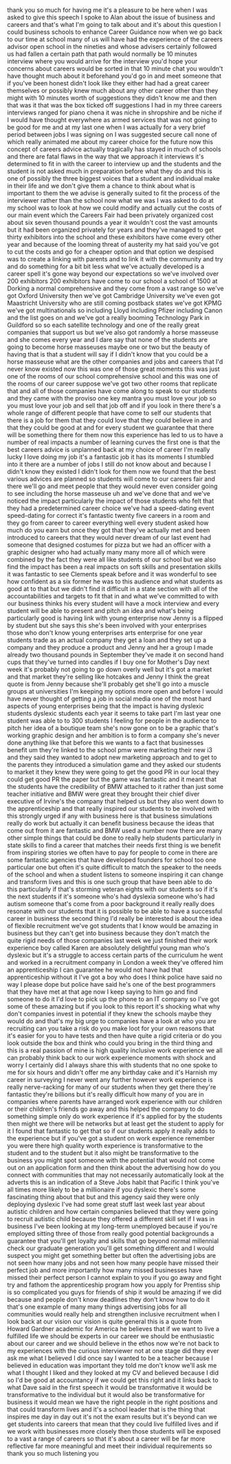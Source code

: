 
thank you so much for having me it&#39;s a
pleasure to be here when I was asked to
give this speech I spoke to Alan about
the issue of business and careers and
that&#39;s what I&#39;m going to talk about and
it&#39;s about this question I could
business schools to enhance Career
Guidance now when we go back to our time
at school
many of us will have had the experience
of the careers advisor open school in
the nineties and whose advisers
certainly followed us had fallen a
certain path that path would normally be
10 minutes interview where you would
arrive for the interview you&#39;d hope your
concerns about careers would be sorted
in that 10 minute chat you wouldn&#39;t have
thought much about it beforehand you&#39;d
go in and meet someone that if you&#39;ve
been honest didn&#39;t look like they either
had had a great career themselves or
possibly knew much about any other
career other than they might with 10
minutes worth of suggestions they didn&#39;t
know me and then that was it that was
the box ticked off suggestions I had in
my three careers interviews ranged for
piano chena it was niche in shropshire
and be niche if I would have thought
everywhere as armed services that was
not going to be good for me and at my
last one when I was actually for a very
brief period between jobs I was signing
on I was suggested secure call none of
which really animated me about my career
choice for the future now this concept
of careers advice actually tragically
has stayed in much of schools and there
are fatal flaws in the way that we
approach it interviews it&#39;s determined
to fit in with the career to interview
up and the students and the student is
not asked much in preparation before
what they do and this is one of possibly
the three biggest voices that a student
and individual make in their life
and we don&#39;t give them a chance to think
about what is important to them the
we advise is generally suited to fit the
process of the interviewer rather than
the school now what we was I was asked
to do at my school was to look at how we
could modify and actually cut the costs
of our main event which the Careers Fair
had been privately organized cost about
six seven thousand pounds a year it
wouldn&#39;t cost the vast amounts but it
had been organized privately for years
and they&#39;ve managed to get thirty
exhibitors into the school and these
exhibitors have come every other year
and because of the looming threat of
austerity my hat said you&#39;ve got to cut
the costs and go for a cheaper option
and that option we despised was to
create a linking with parents and to
link it with the community and try and
do something for a bit bit less what
we&#39;ve actually developed is a career
spell it&#39;s gone way beyond our
expectations
so we&#39;ve involved over 200 exhibitors
200 exhibitors have come to our school a
school of 1500 at Dorking a normal
comprehensive and they come from a vast
range so we&#39;ve got Oxford University
then we&#39;ve got Cambridge University
we&#39;ve even got Maastricht University who
are still coming postback states we&#39;ve
got KPMG we&#39;ve got multinationals so
including Lloyd including Pfizer
including Canon and the list goes on and
we&#39;ve got a really booming Technology
Park in Guildford
so so each satellite technology and one
of the really great companies that
support us but we&#39;ve also got randomly a
horse masseuse and she comes every year
and I dare say that none of the students
are going to become horse masseuses
maybe one or two but the beauty of
having that is that a student will say
if I didn&#39;t know that you could be a
horse masseuse what are the other
companies and jobs and careers that I&#39;d
never know existed now this was one of
those great moments this was just one of
the rooms of our school
comprehensive school and this was one of
the rooms of our career suppose we&#39;ve
got two other rooms that replicate that
and all of those companies have come
along to speak to our students and they
came with the proviso one key mantra you
must love your job so you must love your
job and sell that job off and if you
look in there there&#39;s a whole range of
different people that have come to self
our students that there is a job for
them that they could love that they
could believe in and that they could be
good at and for every student we
guarantee that there will be something
there for them now this experience has
led to us to have a number of real
impacts a number of learning curves the
first one is that the best careers
advice is unplanned back at my choice of
career I&#39;m really lucky I love doing my
job it&#39;s a fantastic job it has its
moments I stumbled into it there are a
number of jobs I still do not know about
and because I didn&#39;t know they existed I
didn&#39;t look for them now we found that
the best various advices are planned so
students will come to our careers fair
and there we&#39;ll go and meet people that
they would never even consider going to
see including the horse masseuse uh and
we&#39;ve done that and we&#39;ve noticed the
impact particularly the impact of those
students who felt that they had a
predetermined career choice
we&#39;ve had a speed-dating event
speed-dating for correct it&#39;s fantastic
twenty five careers in a room and they
go from career to career everything well
every student asked how much do you earn
but once they got that they&#39;ve actually
met and been introduced to careers that
they would never dream of our last event
had someone that designed costumes for
pizza but we had an officer with a
graphic designer who had actually many
many more all of which were combined by
the fact they were all like students of
our school but we also find the impact
has been a real
impacts on soft skills and presentation
skills it was fantastic to see Clements
speak before and it was wonderful to see
how confident as a six former he was to
this audience and what students as good
at to that but we didn&#39;t find it
difficult in a state section with all of
the accountabilities and targets to fit
that in and what we&#39;ve committed to with
our business thinks his every student
will have a mock interview and every
student will be able to present and
pitch an idea and what&#39;s being
particularly good is having link with
young enterprise now Jenny is a flipped
by student but she says this she&#39;s been
involved with your enterprises those who
don&#39;t know young enterprises arts
enterprise for one year students trade
as an actual company they get a loan and
they set up a company and they produce a
product and Jenny and her a group I made
already two thousand pounds in September
they&#39;ve made it on second hand cups that
they&#39;ve turned into candles if I buy one
for Mother&#39;s Day next week it&#39;s probably
not going to go down overly well but
it&#39;s got a market and that market
they&#39;re selling like hotcakes and Jenny
I think the great quote is from Jenny
because she&#39;ll probably get she&#39;ll go
into a muscle groups at universities
I&#39;m keeping my options more open and
before I would have never thought of
getting a job in social media
one of the most hard aspects of young
enterprises being that the impact is
having dyslexic students dyslexic
students each year it seems to take part
I&#39;m last year one student was able to to
300 students I feeling for people in the
audience to pitch her idea of a boutique
team she&#39;s now gone on to be a graphic
that&#39;s working graphic design and her
ambition is to form a company she&#39;s
never done anything like that before
this we wants to a fact that businesses
benefit um they&#39;re linked to the school
pmw were marketing their new i3 and they
said they wanted to adopt new marketing
approach and to get to the parents they
introduced a simulation game and they
asked our students to market it they
knew they were going to get the good PR
in our local
they could get good PR the paper but the
game was fantastic and it meant that the
students have the credibility of BMW
attached to it rather than just some
teacher initiative and BMW were great
they brought their chief diver executive
of Irvine&#39;s the company that helped us
but they also went down to the
apprenticeship and that really inspired
our students to be involved with this
strongly urged if any with business here
is that business simulations really do
work but actually it can benefit
business because the ideas that come out
from it are fantastic and BMW used a
number now there are many other simple
things that could be done to really help
students particularly in state skills to
find a career that matches their needs
first thing is we benefit from inspiring
stories we often have to pay for people
to come in there are some fantastic
agencies that have developed founders
for school too one particular one but
often it&#39;s quite difficult to match the
speaker to the needs of the school and
when a student listens to someone
inspiring it can change and transform
lives and this is one such group that
have been able to do this particularly
if that&#39;s storming veteran eights with
our students so if it&#39;s the next
students if it&#39;s someone who&#39;s had
dyslexia someone who&#39;s had autism
someone that&#39;s come from a poor
background it really really does
resonate with our students that it is
possible to be able to have a successful
career in business the second thing I&#39;d
really be interested is about the idea
of flexible recruitment we&#39;ve got
students that I know would be amazing in
business but they can&#39;t get into
business because they don&#39;t match the
quite rigid needs of those companies
last week we just finished their work
experience boy called Karen are
absolutely delightful young man who&#39;s
dyslexic but it&#39;s a struggle to access
certain parts of the curriculum he went
and worked in a recruitment company in
London a week they&#39;ve offered him an
apprenticeship I can guarantee he would
not have had that apprenticeship without
it I&#39;ve got a boy who does I think
police have said no way
I please dope but police have said he&#39;s
one of the best programmers that they
have met at that age now I keep saying
to him go and find someone to do it I&#39;d
love to pick up the phone to an IT
company so I&#39;ve got some of these
amazing but if you look to this report
it&#39;s shocking what why don&#39;t companies
invest in potential if they knew the
schools maybe they would do and that&#39;s
my big urge to companies
have a look at who you are recruiting
can you take a risk do you make loot for
your own reasons that it&#39;s easier for
you to have tests and then have quite a
rigid criteria or do you look outside
the box and think who could you bring in
the third thing and this is a real
passion of mine is high quality
inclusive work experience we all can
probably think back to our work
experience moments with shock and worry
I certainly did I always share this with
students that no one spoke to me for six
hours and didn&#39;t offer me any birthday
cake and it&#39;s Harnish my career in
surveying I never went any further
however work experience is really
nerve-racking for many of our students
when they get there they&#39;re fantastic
they&#39;re billions but it&#39;s really
difficult how many of you are in
companies where parents have arranged
work experience with our children or
their children&#39;s friends go away and
this helped the company to do something
simple only do work experience if it&#39;s
applied for by the students then might
we there will be networks but at least
get the student to apply for it I found
that fantastic to get that so if our
students apply it really adds to the
experience but if you&#39;ve got a student
on work experience remember you were
there high quality worth experience is
transformative to the student and to the
student but it also might be
transformative to the business you might
spot someone with the potential that
would not come out on an application
form and then think about the
advertising how do you connect with
communities that may not necessarily
automatically look at the adverts this
is an indication of a Steve Jobs habit
that Pacific
I think you&#39;ve all times more likely to
be a millionaire if you dyslexic there&#39;s
some fascinating thing about that but
and this agency said they were only
deploying dyslexic
I&#39;ve had some great stuff last week last
year about autistic children and how
certain companies believed that they
were going to recruit autistic child
because they offered a different skill
set if I was in business I&#39;ve been
looking at my long-term unemployed
because if you&#39;re employed sitting three
of those from really good potential
backgrounds a guarantee that you&#39;ll get
loyalty and skills that go beyond normal
millennial check our graduate generation
you&#39;ll get something different and I
would suspect you might get something
better but often the advertising jobs
are not seen how many jobs and not seen
how many people have missed their
perfect job and more importantly how
many missed businesses have missed their
perfect person I cannot explain to you
if you go away and fight try and fathom
the apprenticeship program how you apply
for Prentiss ship is so complicated you
guys for friends of ship it would be
amazing if we did because and people
don&#39;t know deadlines they don&#39;t know how
to do it that&#39;s one example of many many
things advertising jobs for all
communities would really help and
strengthen inclusive recruitment when I
look back at our vision our vision is
quite general this is a quote from
Howard Gardner academic for America he
believes that if we want to live a
fulfilled life we should be experts in
our career we should be enthusiastic
about our career and we should believe
in the ethos now we&#39;re not back to my
experiences with the curious interviewer
not at one stage did they ever ask me
what I believed I did once say I wanted
to be a teacher because I believed in
education was important they told me
don&#39;t know we&#39;ll ask me what I thought I
liked and they looked at my CV and
believed because I did
so I&#39;d be good at accountancy if we
could get this right and it links back
to what Dave said in the first speech it
would be transformative it would be
transformative to the individual but it
would also be transformative for
business it would mean we have the right
people in the right positions and that
could transform lives and it&#39;s a school
leader that is the thing that inspires
me day in day out it&#39;s not the exam
results but it&#39;s beyond can we get
students into careers that mean that
they could live fulfilled lives and if
we work with businesses more closely
then those students will be exposed to a
vast a range of careers so that it&#39;s
about a career will be far more
reflective far more meaningful and meet
their individual requirements so thank
you so much listening
you
